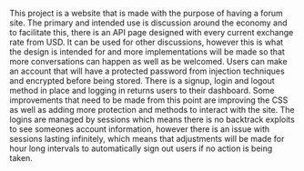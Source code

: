 This project is a website that is made with the purpose of having a forum site. The primary and intended use is discussion around the economy and to facilitate this, there is an API page designed with every current exchange rate from USD. It can be used for other discussions, however this is what the design is intended for and more implementations will be made so that more conversations can happen as well as be welcomed. Users can make an account that will have a protected password from injection techniques and encrypted before being stored. There is a signup, login and logout method in place and logging in returns users to their dashboard. Some improvements that need to be made from this point are improving the CSS as well as adding more protection and methods to interact with the site. The logins are managed by sessions which means there is no backtrack exploits to see someones account information, however there is an issue with sessions lasting infinitely, which means that adjustments will be made for hour long intervals to automatically sign out users if no action is being taken. 